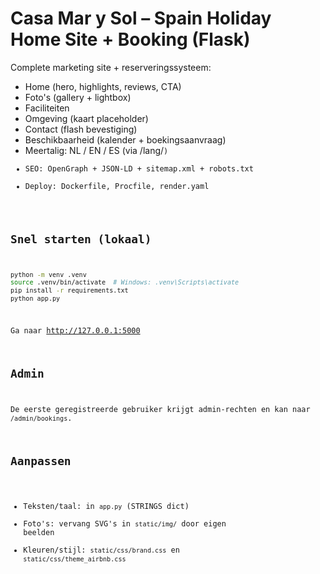 # Casa Mar y Sol – Spain Holiday Home Site + Booking (Flask)

Complete marketing site + reserveringssysteem:
- Home (hero, highlights, reviews, CTA)
- Foto's (gallery + lightbox)
- Faciliteiten
- Omgeving (kaart placeholder)
- Contact (flash bevestiging)
- Beschikbaarheid (kalender + boekingsaanvraag)
- Meertalig: NL / EN / ES (via /lang/<code>)
- SEO: OpenGraph + JSON-LD + sitemap.xml + robots.txt
- Deploy: Dockerfile, Procfile, render.yaml

## Snel starten (lokaal)
```bash
python -m venv .venv
source .venv/bin/activate  # Windows: .venv\Scripts\activate
pip install -r requirements.txt
python app.py
```
Ga naar http://127.0.0.1:5000

## Admin
De eerste geregistreerde gebruiker krijgt admin-rechten en kan naar `/admin/bookings`.

## Aanpassen
- Teksten/taal: in `app.py` (STRINGS dict)
- Foto's: vervang SVG's in `static/img/` door eigen beelden
- Kleuren/stijl: `static/css/brand.css` en `static/css/theme_airbnb.css`
